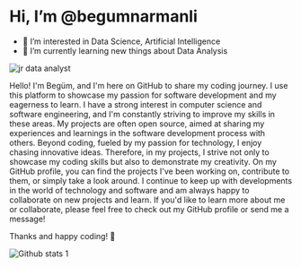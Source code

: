  # Hi, I’m @begumnarmanli
- 👀 I’m interested in Data Science, Artificial Intelligence
- 🌱 I’m currently learning new things about Data Analysis

![jr  data analyst](https://github.com/begumnarmanli/begumnarmanli/assets/159467416/8a5a8e91-5e50-4a9d-9586-a05ca3c8b3c0)

Hello! I'm Begüm, and I'm here on GitHub to share my coding journey. I use this platform to showcase my passion for software development and my eagerness to learn.
I have a strong interest in computer science and software engineering, and I'm constantly striving to improve my skills in these areas.
My projects are often open source, aimed at sharing my experiences and learnings in the software development process with others.
Beyond coding, fueled by my passion for technology, I enjoy chasing innovative ideas. Therefore, in my projects, I strive not only to showcase my coding skills but also to demonstrate my creativity.
On my GitHub profile, you can find the projects I've been working on, contribute to them, or simply take a look around.
I continue to keep up with developments in the world of technology and software and am always happy to collaborate on new projects and learn.
If you'd like to learn more about me or collaborate, please feel free to check out my GitHub profile or send me a message!

Thanks and happy coding! 🤩



![Github stats 1](https://github-readme-stats.vercel.app/api?username=begumnarmanli&show_icons=true&theme=radical) 

<!---
begumnarmanli/begumnarmanli is a ✨ special ✨ repository because its `README.md` (this file) appears on your GitHub profile.
You can click the Preview link to take a look at your changes.
--->
